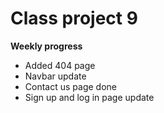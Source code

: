 # Class project 9

**Weekly progress**

- Added 404 page
- Navbar update
- Contact us page done
- Sign up and log in page update


